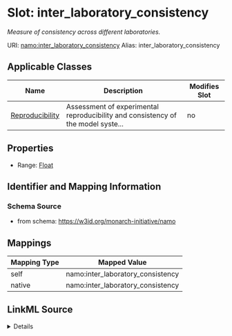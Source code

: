 

# Slot: inter_laboratory_consistency 


_Measure of consistency across different laboratories._





URI: [namo:inter_laboratory_consistency](https://w3id.org/monarch-initiative/namo/inter_laboratory_consistency)
Alias: inter_laboratory_consistency

<!-- no inheritance hierarchy -->





## Applicable Classes

| Name | Description | Modifies Slot |
| --- | --- | --- |
| [Reproducibility](Reproducibility.md) | Assessment of experimental reproducibility and consistency of the model syste... |  no  |






## Properties

* Range: [Float](Float.md)




## Identifier and Mapping Information






### Schema Source


* from schema: https://w3id.org/monarch-initiative/namo




## Mappings

| Mapping Type | Mapped Value |
| ---  | ---  |
| self | namo:inter_laboratory_consistency |
| native | namo:inter_laboratory_consistency |




## LinkML Source

<details>
```yaml
name: inter_laboratory_consistency
description: Measure of consistency across different laboratories.
from_schema: https://w3id.org/monarch-initiative/namo
rank: 1000
alias: inter_laboratory_consistency
owner: Reproducibility
domain_of:
- Reproducibility
range: float

```
</details>